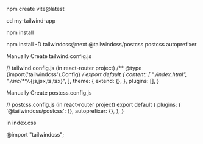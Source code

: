 npm create vite@latest

cd my-tailwind-app

npm install

npm install -D tailwindcss@next @tailwindcss/postcss postcss autoprefixer





Manually Create tailwind.config.js

// tailwind.config.js (in react-router project)
/** @type {import('tailwindcss').Config} */
export default {
  content: [
    "./index.html",
    "./src/**/*.{js,jsx,ts,tsx}",
  ],
  theme: {
    extend: {},
  },
  plugins: [],
}





Manually Create postcss.config.js

// postcss.config.js (in react-router project)
export default {
  plugins: {
    '@tailwindcss/postcss': {},
    autoprefixer: {},
  },
}





in index.css

@import "tailwindcss";